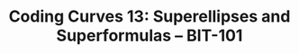 ---
title: "Coding Curves 13: Superellipses and Superformulas – BIT-101"
url: https://www.bit-101.com/blog/2023/01/coding-curves-13-superellipses-and-superformulas/
image: 1674497489000.png
tags: [""]
description: ""
---